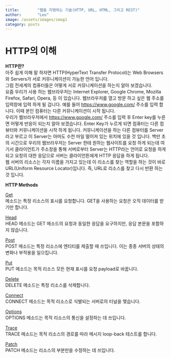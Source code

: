 ```yaml
---
title:        "웹을 지탱하는 기술(HTTP, URL, HTML, 그리고 REST)"
author:       "Leo"
image: /assets/images/imag1
category: posts
---
```

# HTTP의 이해


<strong>HTTP란?</strong><br>
아주 쉽게 이해 말 하자면 HTTP(HyperText Transfer Protocol)는 Web Browsers와 Servers가 서로 커뮤니케이션이 가능한 언어 입니다. <br>
그럼 전세계의 컴퓨터들은 어떻게 서로 커뮤니케이션을 하는지 알아 보겠습니다. <br>
요즘 우리가 사용 하는 웹브라우저는 Internet Explorer, Google Chrome, Mozilla Firefox, Safari, Opera, 등 이 있습니다. 웹브라우저를 열고 방문 하고 싶은 웹 주소를 입력창에 입력 하게 될 겁니다. 예를 들어 https://www.google.com/ 주소를 입력 합니다. 이때 본인 컴퓨터는 다른 커뮤니케이션이 시작 됩니다. <br>
우리가 웹브라우저에서 https://www.google.com/ 주소를 입력 후 Enter key를 누른면 어떻게 반응이 되는지 알아 보겠습니다. Enter Key가 누르게 되면 컴퓨터는 다른 컴뷰터와 커뮤니케이션을 시작 하게 됩니다. 커뮤니케이션을 하는 다른 컴뷰터를 Server라고 부르고 이 Server는 아마도 수천 마일 떨어져 있는 위치에 있을 것 입니다. 백만 초의 시간으로 우리의 웹브라우저는 Server 한테 원하는 웹사이트를 요청 하게 되는데 여기서 클라이언트가 주소창을 통해 서버로부터 Server는 HTTP라는 언어로 요청을 하게 되고 요청의 대한 응답으로 서버는 클라이언튼에게 HTTP 응답을 하게 됩니다. <br>
웹 서버의 리소스는 각자 이름을 가지고 있는데 이 리소스를 찾는 역할을 하는 것이 바로URL(Uniform Resource Locator)입니다. 즉, URL로 리소스를 찾고 다시 반환 하는 것 입니다.  

<!-- <img src="/assets/images/url.png"> <br>


<img src="/assets/images/http.png"> <br> -->

<strong>HTTP Methods</strong><br>

<ins>Get</ins> <br>
메소드는 특정 리소스의 표시를 요청합니다. GET을 사용하는 요청은 오직 데이터를 받기만 합니다.

<ins>Head</ins><br>
HEAD 메소드는 GET 메소드의 요청과 동일한 응답을 요구하지만, 응답 본문을 포함하지 않습니다.

<ins>Post</ins><br>
POST 메소드는 특정 리소스에 엔티티를 제출할 때 쓰입니다. 이는 종종 서버의 상태의 변화나 부작용을 일으킵니다.

<ins>Put</ins><br>
PUT 메소드는 목적 리소스 모든 현재 표시를 요청 payload로 바꿉니다.

<ins>Delete</ins><br>
DELETE 메소드는 특정 리소스를 삭제합니다.

<ins>Connect</ins><br>
CONNECT 메소드는 목적 리소스로 식별되는 서버로의 터널을 맺습니다.

<ins>Options</ins><br>
OPTIONS 메소드는 목적 리소스의 통신을 설정하는 데 쓰입니다.

<ins>Trace</ins><br>
TRACE 메소드는 목적 리소스의 경로를 따라 메시지 loop-back 테스트를 합니다.

<ins>Patch</ins><br>
PATCH 메소드는 리소스의 부분만을 수정하는 데 쓰입니다.
